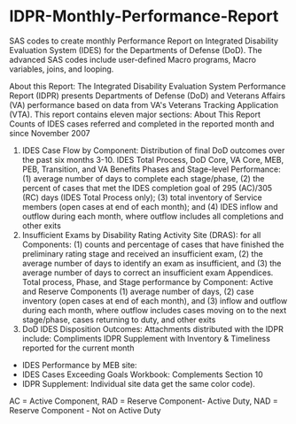 # IDPR-Monthly-Performance-Report
SAS codes to create monthly Performance Report on Integrated Disability Evaluation System (IDES) for the Departments of Defense (DoD). The advanced SAS codes include user-defined Macro programs, Macro variables, joins, and looping. 

About this Report:
The Integrated Disability Evaluation System Performance Report (IDPR) presents Departments of Defense (DoD) and Veterans Affairs (VA) performance based on data from VA's Veterans Tracking Application (VTA).
This report contains eleven major sections:
About This Report
Counts of IDES cases referred and completed in the reported month and since November 2007
1. IDES Case Flow by Component:
Distribution of final DoD outcomes over the past six months
3-10. IDES Total Process, DoD Core, VA Core, MEB, PEB, Transition, and VA Benefits Phases and Stage-level Performance: (1) average number of days to complete each stage/phase, (2) the percent of cases that met the IDES completion goal of 295 (AC)/305 (RC) days (IDES Total Process only); (3) total inventory of Service members (open cases at end of each month); and (4) IDES inflow and outflow during each month, where outflow includes all completions and other exits
11. Insufficient Exams by Disability Rating Activity Site (DRAS): for all Components: (1) counts and percentage of cases that have finished the preliminary rating stage and received an insufficient exam, (2) the average number of days to identify an exam as insufficient, and (3) the average number of days to correct an insufficient exam
Appendices. Total process, Phase, and Stage performance by Component: Active and Reserve Components (1) average number of days, (2) case inventory (open cases at end of each month), and (3) inflow and outflow during each month, where outflow includes cases moving on to the next stage/phase, cases returning to duty, and other exits
2. DoD IDES Disposition Outcomes:
Attachments distributed with the IDPR include:
Compliments IDPR Supplement with Inventory & Timeliness reported for the current month
- IDES Performance by MEB site:
- IDES Cases Exceeding Goals Workbook: Complements Section 10
- IDPR Supplement: Individual site data get the same color code).

AC = Active Component,
RAD = Reserve Component- Active Duty, NAD = Reserve Component - Not on Active Duty
